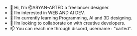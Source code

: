 - 👋 Hi, I’m @ARYAN-ARTED a freelancer designer.
- 👀 I’m interested in WEB AND AI DEV.
- 🌱 I’m currently learning Programming, AI and 3D designing.
- 💞️ I’m looking to collaborate on with creative developers.
- 📫 You can reach me through discord, username : "xarted".

<!---
ARYAN-ARTED/ARYAN-ARTED is a ✨ special ✨ repository because its `README.md` (this file) appears on your GitHub profile.
You can click the Preview link to take a look at your changes.
--->
